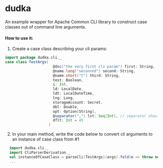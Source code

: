 # dudka

 An example wrapper for Apache Common CLI library to construct case classes out of command line arguments.

#### How to use it:

 1. Create a case class describing your cli params:
 
 ```scala
 import package dudka.cli._
 case class TestArgs(
                       @doc("the very first cli param") first: String,
                       @name.long("seconnnd") second: String,
                       @name.short("t") third: String,
                       test: Boolean,
                       i: Int,
                       ld: LocalDate,
                       ldt: LocalDateTime,
                       lng: Long,
                       storageAccount: Secret,
                       dbl: Double,
                       opt: Option[String],
                       @separator(",") lst: Seq[Int], // separator should be specified
                       dflt: Int = 45
                     )
   ```
   
  2. In your main method, write the code below to convert cli arguments to an instance of case class from #1

```scala
  import dudka.cli._
  import CliParserDerivation._
  val instanceOfCaseClass = parseCli[TestArgs](args).fold(e => throw new RuntimeException(e), identity)
  ...
  ```
